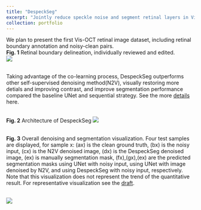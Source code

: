 ```yaml
---
title: "DespeckSeg"
excerpt: "Jointly reduce speckle noise and segment retinal layers in Vis-OCT images <br/><img src='https://tianyiye98.github.io/page/portfolio/Archi.jpg'>"
collection: portfolio
---
```

We plan to present the first Vis-OCT retinal image dataset, including retinal boundary annotation and noisy-clean pairs.
<br/>**Fig. 1** Retinal boundary delineation, individually reviewed and edited. 
<br/><img src='https://tianyiye98.github.io/page/portfolio/Dataset.png'>



<br/>Taking advantage of the co-learning process, DespeckSeg outperforms other self-supervised denoising method(N2V), visually restoring more detials and improving contrast, and improve segmentation performance compared the baseline UNet and sequential strategy. See the more [details](https://tianyiye98.github.io/page/files/DespeckSeg.pdf) here. 


<br/>**Fig. 2** Architecture of DespeckSeg
<img src='https://tianyiye98.github.io/page/portfolio/Archi.jpg'>


<br/> **Fig. 3** Overall denoising and segmentation visualization. Four test samples are displayed, for sample x: (ax) is the clean ground truth, (bx) is the noisy input, (cx) is the N2V denoised image, (dx) is the DespeckSeg denoised image, (ex) is manually segmentation mask, (fx),(gx),(ex) are the predicted segmentation masks using UNet with noisy input, using UNet with image denoised by N2V, and using DespeckSeg with noisy input, respectively. Note that this visualization does not represent the trend of the quantitative result. For representative visualization see the [draft](https://tianyiye98.github.io/page/files/DespeckSeg.pdf).

<br/><img src='https://tianyiye98.github.io/page/portfolio/overall_2.png'>




